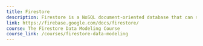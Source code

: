 ```yaml
---
title: Firestore
description: Firestore is a NoSQL document-oriented database that can sync data in realtime to mobile or web clients.
link: https://firebase.google.com/docs/firestore/
course: The Firestore Data Modeling Course
course_link: /courses/firestore-data-modeling
---
```

